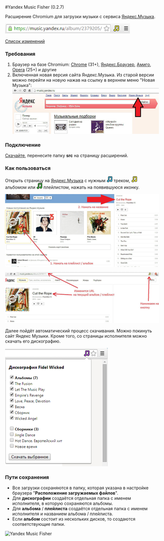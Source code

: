 #Yandex Music Fisher (0.2.7)

Расширение Chromium для загрузки музыки с сервиса [Яндекс.Музыка](http://music.yandex.ru/).

![Yandex Music Fisher](/publish/screen.png)

[Список изменений](/changes.md)

### Требования
1. Браузер на базе Chromium: [Chrome](http://www.google.com/chrome) (31+), [Яндекс.Браузер](http://browser.yandex.ru),
[Амиго](http://amigo.mail.ru), [Opera](http://www.opera.com/) (25+) и другие
2. Включенная новая версия сайта Яндекс.Музыка. Из старой версии можно перейти на новую нажав на ссылку в верхнем меню "Новая Музыка":
![Смена версии Яндекс.Музыка](/publish/change_version.jpg)

### Подключение

[Скачайте](https://github.com/egoroof/yandex-music-fisher/archive/master.zip), 
перенесите папку __src__ на страницу расширений.

### Как пользоваться

Открыть страницу на [Яндекс.Музыка](http://music.yandex.ru/) с нужным ![blue](/publish/blue.png) треком,
![yellow](/publish/yellow.png) альбомом или ![green](/publish/green.png) плейлистом, нажать на появившуюся иконку.

![Первый шаг](/publish/1.jpg)

![Второй шаг](/publish/2.jpg)

Далее пойдёт автоматический процесс скачивания. Можно покинуть сайт Яндекс Музыки.
Кроме того, со страницы исполнителя можно скачать его дискографию.

![Yandex Music Fisher](/publish/discography.png)

### Пути сохранения

- Все загрузки сохраняются в папку, которая указана в настройке браузера "__Расположение загружаемых файлов__".
- Для __дискографии__ создаётся отдельная папка с именем исполнителя, в которую сохраняются альбомы.
- Для __альбома__ / __плейлиста__ создаётся отдельная папка с именем исполнителя и названием альбома / плейлиста.
- Если __альбом__ состоит из нескольких дисков, то создаются соответствующие папки.

![Yandex Music Fisher](/publish/notifications.png)
